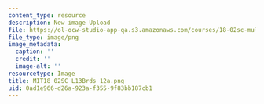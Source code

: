 ```yaml
---
content_type: resource
description: New image Upload
file: https://ol-ocw-studio-app-qa.s3.amazonaws.com/courses/18-02sc-multivariable-calculus-fall-2010/0ad1e966d26a923af3559f83bb187cb1_MIT18_02SC_L13Brds_12a.png
file_type: image/png
image_metadata:
  caption: ''
  credit: ''
  image-alt: ''
resourcetype: Image
title: MIT18_02SC_L13Brds_12a.png
uid: 0ad1e966-d26a-923a-f355-9f83bb187cb1
---
```

